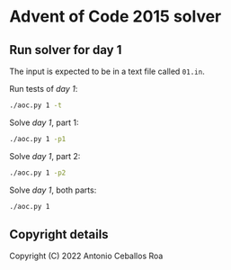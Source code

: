 # Advent of Code 2015 solver

## Run solver for day 1

The input is expected to be in a text file called `01.in`.

Run tests of _day 1_:

```bash
./aoc.py 1 -t
```

Solve _day 1_, part 1:

```bash
./aoc.py 1 -p1
```

Solve _day 1_, part 2:

```bash
./aoc.py 1 -p2
```

Solve _day 1_, both parts:

```bash
./aoc.py 1
```

## Copyright details

Copyright (C) 2022 Antonio Ceballos Roa

